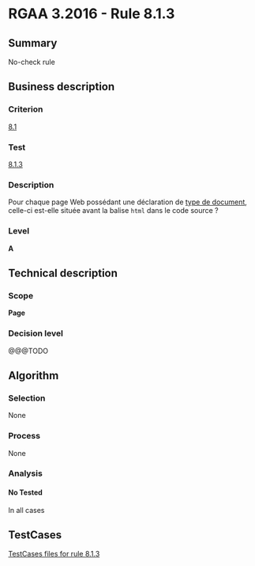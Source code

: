 # RGAA 3.2016 - Rule 8.1.3

## Summary
No-check rule


## Business description

### Criterion
[8.1](http://references.modernisation.gouv.fr/rgaa-accessibilite/criteres.html#crit-8-1)

### Test
[8.1.3](http://references.modernisation.gouv.fr/rgaa-accessibilite/criteres.html#test-8-1-3)

### Description
<div lang="fr">Pour chaque page Web poss&#xE9;dant une d&#xE9;claration de <a href="http://references.modernisation.gouv.fr/rgaa-accessibilite/glossaire.html#type-de-document">type de document</a>, celle-ci est-elle situ&#xE9;e avant la balise <code lang="en">html</code> dans le code source&nbsp;?</div>

### Level
**A**


## Technical description

### Scope
**Page**

### Decision level
@@@TODO


## Algorithm

### Selection
None

### Process
None

### Analysis

#### No Tested
In all cases


##  TestCases

[TestCases files for rule 8.1.3](https://github.com/Asqatasun/Asqatasun/tree/RGAA_3.2016/rules/rules-rgaa3.2016/src/test/resources/testcases/rgaa32016/Rgaa32016Rule080103/)


